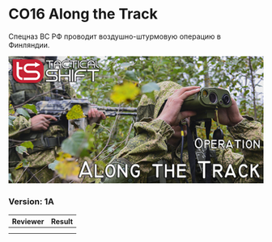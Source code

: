﻿# CO16 Along the Track
Спецназ ВС РФ проводит воздушно-штурмовую операцию в Финляндии. 

<img src='https://raw.githubusercontent.com/rempopo/CO16_Along_the_Track_1A.ruha/main/overview.jpg' />	

### Version: 1A


| Reviewer | Result |
| ------------ | ------------- |
|  |  |
|  |  |


